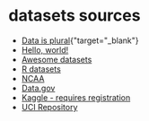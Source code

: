 # datasets sources

 - [Data is plural](https://www.data-is-plural.com/){"target="_blank"}
 - <a href="http://example.com/" target="_blank">Hello, world!</a>
 - [Awesome datasets](https://github.com/awesomedata/awesome-public-datasets)
 - [R datasets](https://vincentarelbundock.github.io/Rdatasets/articles/data.html)
 - [NCAA](https://stats.ncaa.org/)
 - [Data.gov](https://www.data.gov/)
 - [Kaggle - requires registration](https://www.kaggle.com/datasets)
 - [UCI Repository](https://archive.ics.uci.edu/ml/index.php)
